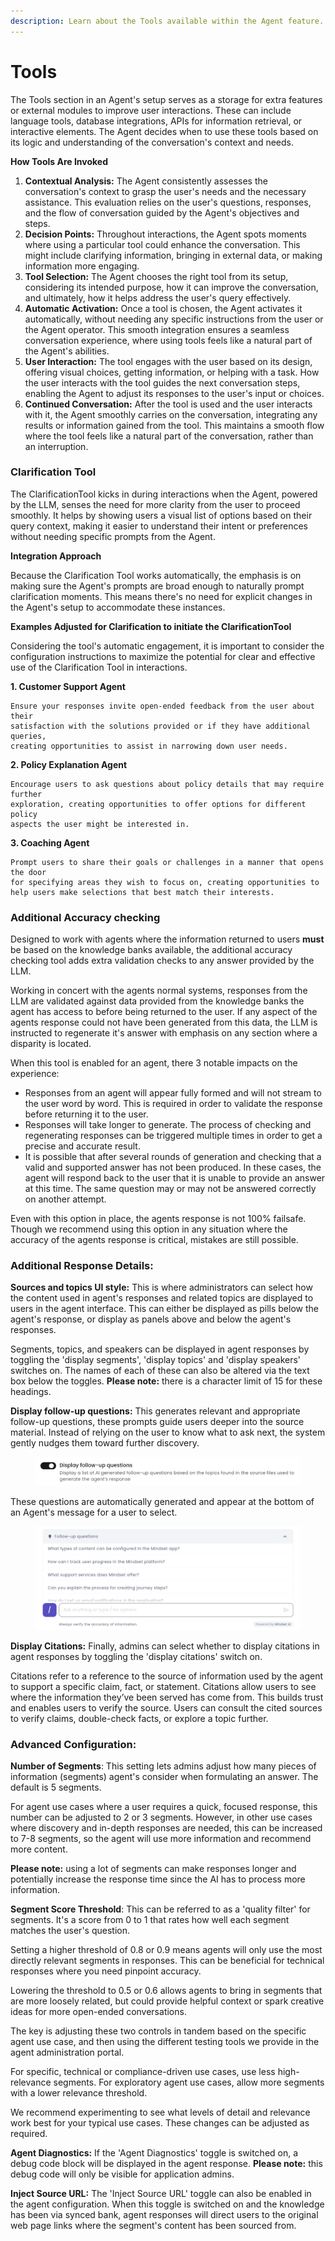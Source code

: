 ```yaml
---
description: Learn about the Tools available within the Agent feature.
---
```


# Tools

The Tools section in an Agent's setup serves as a storage for extra features or external modules to improve user interactions. These can include language tools, database integrations, APIs for information retrieval, or interactive elements. The Agent decides when to use these tools based on its logic and understanding of the conversation's context and needs.

**How Tools Are Invoked**

1. **Contextual Analysis:** The Agent consistently assesses the conversation's context to grasp the user's needs and the necessary assistance. This evaluation relies on the user's questions, responses, and the flow of conversation guided by the Agent's objectives and steps.
2. **Decision Points:** Throughout interactions, the Agent spots moments where using a particular tool could enhance the conversation. This might include clarifying information, bringing in external data, or making information more engaging.
3. **Tool Selection:** The Agent chooses the right tool from its setup, considering its intended purpose, how it can improve the conversation, and ultimately, how it helps address the user's query effectively.
4. **Automatic Activation:** Once a tool is chosen, the Agent activates it automatically, without needing any specific instructions from the user or the Agent operator. This smooth integration ensures a seamless conversation experience, where using tools feels like a natural part of the Agent's abilities.
5. **User Interaction:** The tool engages with the user based on its design, offering visual choices, getting information, or helping with a task. How the user interacts with the tool guides the next conversation steps, enabling the Agent to adjust its responses to the user's input or choices.
6. **Continued Conversation:** After the tool is used and the user interacts with it, the Agent smoothly carries on the conversation, integrating any results or information gained from the tool. This maintains a smooth flow where the tool feels like a natural part of the conversation, rather than an interruption.

### Clarification Tool

The ClarificationTool kicks in during interactions when the Agent, powered by the LLM, senses the need for more clarity from the user to proceed smoothly. It helps by showing users a visual list of options based on their query context, making it easier to understand their intent or preferences without needing specific prompts from the Agent.

**Integration Approach**

Because the Clarification Tool works automatically, the emphasis is on making sure the Agent's prompts are broad enough to naturally prompt clarification moments. This means there's no need for explicit changes in the Agent's setup to accommodate these instances.

**Examples Adjusted for Clarification to initiate the ClarificationTool**

Considering the tool's automatic engagement, it is important to consider the configuration instructions to maximize the potential for clear and effective use of the Clarification Tool in interactions.

**1. Customer Support Agent**

```plaintext
Ensure your responses invite open-ended feedback from the user about their 
satisfaction with the solutions provided or if they have additional queries, 
creating opportunities to assist in narrowing down user needs.
```

**2. Policy Explanation Agent**

```plaintext
Encourage users to ask questions about policy details that may require further 
exploration, creating opportunities to offer options for different policy 
aspects the user might be interested in.
```

**3. Coaching Agent**

```plaintext
Prompt users to share their goals or challenges in a manner that opens the door 
for specifying areas they wish to focus on, creating opportunities to 
help users make selections that best match their interests.
```

### Additional Accuracy checking

Designed to work with agents where the information returned to users **must** be based on the knowledge banks available, the additional accuracy checking tool adds extra validation checks to any answer provided by the LLM.

Working in concert with the agents normal systems, responses from the LLM are validated against data provided from the knowledge banks the agent has access to before being returned to the user. If any aspect of the agents response could not have been generated from this data, the LLM is instructed to regenerate it's answer with emphasis on any section where a disparity is located.

When this tool is enabled for an agent, there 3 notable impacts on the experience:

* Responses from an agent will appear fully formed and will not stream to the user word by word. This is required in order to validate the response before returning it to the user.
* Responses will take longer to generate. The process of checking and regenerating responses can be triggered multiple times in order to get a precise and accurate result.&#x20;
* It is possible that after several rounds of generation and checking that a valid and supported answer has not been produced. In these cases, the agent will respond back to the user that it is unable to provide an answer at this time. The same question may or may not be answered correctly on another attempt.

Even with this option in place, the agents response is not 100% failsafe. Though we recommend using this option in any situation where the accuracy of the agents response is critical, mistakes are still possible.&#x20;

### Additional Response Details:&#x20;

**Sources and topics UI style:** This is where administrators can select how the content used in agent's responses and related topics are displayed to users in the agent interface. This can either be displayed as pills below the agent's response, or display as panels above and below the agent's responses.&#x20;

Segments, topics, and speakers can be displayed in agent responses by toggling the 'display segments', 'display topics' and 'display speakers' switches on. The names of each of these can also be altered via the text box below the toggles. **Please note:** there is a character limit of 15 for these headings.&#x20;

**Display follow-up questions:** This generates relevant and appropriate follow-up questions, these prompts guide users deeper into the source material. Instead of relying on the user to know what to ask next, the system gently nudges them toward further discovery.

<figure><img src="../../../../.gitbook/assets/Screenshot (5).png" alt=""><figcaption></figcaption></figure>

These questions are automatically generated and appear at the bottom of an Agent's message for a user to select.

<figure><img src="../../../../.gitbook/assets/Screenshot (6).png" alt=""><figcaption></figcaption></figure>

**Display Citations:** Finally, admins can select whether to display citations in agent responses by toggling the 'display citations' switch on.

Citations refer to a reference to the source of information used by the agent to support a specific claim, fact, or statement. Citations allow users to see where the information they’ve been served has come from. This builds trust and enables users to verify the source. Users can consult the cited sources to verify claims, double-check facts, or explore a topic further.



### **Advanced Configuration:**&#x20;

**Number of Segments**: This setting lets admins adjust how many pieces of information (segments)  agent's consider when formulating an answer. The default is 5 segments.

For agent use cases where a user requires a quick, focused response, this number can be adjusted to 2 or 3 segments. However, in other use cases where discovery and in-depth responses are needed, this can be increased to 7-8 segments, so the agent will use more information and recommend more content.&#x20;

**Please note:** using a lot of segments can make responses longer and potentially increase the response time since the AI has to process more information.

&#x20;

**Segment Score Threshold**: This can be referred to as a 'quality filter' for segments. It's a score from 0 to 1 that rates how well each segment matches the user's question.&#x20;

Setting a higher threshold of 0.8 or 0.9 means agents will only use the most directly relevant segments in responses. This can be beneficial for technical responses where you need pinpoint accuracy.

Lowering the threshold to 0.5 or 0.6 allows agents to bring in segments that are more loosely related, but could provide helpful context or spark creative ideas for more open-ended conversations.

The key is adjusting these two controls in tandem based on the specific agent use case, and then using the different testing tools we provide in the agent administration portal.&#x20;

For specific, technical or compliance-driven use cases, use less high-relevance segments. For exploratory agent use cases, allow more segments with a lower relevance threshold.

We recommend experimenting to see what levels of detail and relevance work best for your typical use cases. These changes can be adjusted as required.



**Agent Diagnostics:** If the 'Agent Diagnostics' toggle is switched on, a debug code block will be displayed in the agent response. **Please note:** this debug code will only be visible for application admins.&#x20;



**Inject Source URL:** The 'Inject Source URL' toggle can also be enabled in the agent configuration. When this toggle is switched on and the knowledge has been via synced bank, agent responses will direct users to the original web page links where the segment's content has been sourced from.&#x20;
